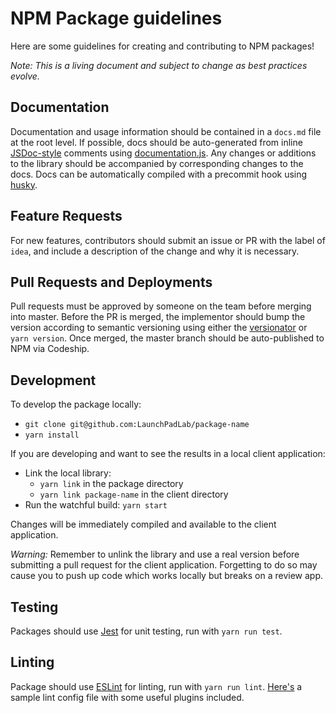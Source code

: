 # NPM Package guidelines

Here are some guidelines for creating and contributing to NPM packages!

*Note: This is a living document and subject to change as best practices evolve.*

## Documentation
Documentation and usage information should be contained in a `docs.md` file at the root level. If possible, docs should be auto-generated from inline [JSDoc-style](http://usejsdoc.org/) comments using [documentation.js](https://github.com/documentationjs/documentation).
Any changes or additions to the library should be accompanied by corresponding changes to the docs. Docs can be automatically compiled with a precommit hook using [husky](https://github.com/typicode/husky).

## Feature Requests
For new features, contributors should submit an issue or PR with the label of `idea`, and include a description of the change and why it is necessary.

## Pull Requests and Deployments
Pull requests must be approved by someone on the team before merging into master. Before the PR is merged, the implementor should bump the version according to semantic versioning using either the [versionator](https://github.com/LaunchPadLab/versionator) or `yarn version`. 
Once merged, the master branch should be auto-published to NPM via Codeship.

## Development

To develop the package locally:
* `git clone git@github.com:LaunchPadLab/package-name`
* `yarn install`

If you are developing and want to see the results in a local client application:
* Link the local library:
  * `yarn link` in the package directory
  * `yarn link package-name` in the client directory
* Run the watchful build: `yarn start`

Changes will be immediately compiled and available to the client application.

*Warning:* Remember to unlink the library and use a real version before submitting a pull request for the client application. Forgetting to do so may cause you to push up code which works locally but breaks on a review app.

## Testing
Packages should use [Jest](https://facebook.github.io/jest/) for unit testing, run with `yarn run test`.

## Linting
Package should use [ESLint](http://eslint.org/) for linting, run with `yarn run lint`. [Here's](gists/.eslintrc) a sample lint config file with some useful plugins included.
